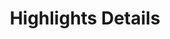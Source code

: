 ---
layout: proto/highlights-details
categories: [prototype, highlights-details]
title: Highlights Details
type: [sub-nav-item, prototype]
permalink: /prototype/highlights-details/
description: Highlights Details
highlight-title: Highlight Title
intro-text: Lorem ipsum dolor sit amet, consectetur adipiscing elit, sed do eiusmod tempor incididunt ut labore et dolore magna aliqua. Ut enim ad minim veniam, quis nostrud exercitation ullamco laboris nisi ut aliquip ex ea commodo consequat.
---